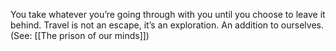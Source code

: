 You take whatever you’re going through with you until you choose to leave it behind. Travel is not an escape, it’s an exploration. An addition to ourselves. (See: [[The prison of our minds]])